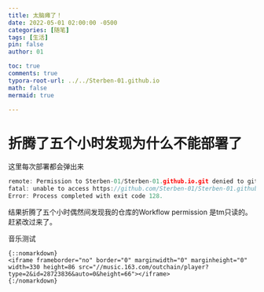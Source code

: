 ```yaml
---
title: 太脑瘫了！
date: 2022-05-01 02:00:00 -0500
categories: [随笔]
tags: [生活]
pin: false
author: 01

toc: true
comments: true
typora-root-url: ../../Sterben-01.github.io
math: false
mermaid: true

---
```


# 折腾了五个小时发现为什么不能部署了 

这里每次部署都会弹出来

```c++
remote: Permission to Sterben-01/Sterben-01.github.io.git denied to github-actions[bot]. 
fatal: unable to access https://github.com/Sterben-01/Sterben-01.github.io/: The requested URL returned error: 403 
Error: Process completed with exit code 128.
```

结果折腾了五个小时偶然间发现我的仓库的Workflow permission 是tm只读的。赶紧改过来了。

音乐测试

```
{::nomarkdown}
<iframe frameborder="no" border="0" marginwidth="0" marginheight="0" width=330 height=86 src="//music.163.com/outchain/player?type=2&id=28723836&auto=0&height=66"></iframe>
{:/nomarkdown}
```




